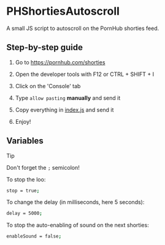 # PHShortiesAutoscroll
A small JS script to autoscroll on the PornHub shorties feed.

## Step-by-step guide

1. Go to https://pornhub.com/shorties

2. Open the developer tools with F12 or CTRL + SHIFT + I

3. Click on the 'Console' tab

4. Type `allow pasting` **manually** and send it

5. Copy everything in [index.js](https://raw.githubusercontent.com/SongOfTheFallen/PHShortiesAutoscroll/refs/heads/main/index.js) and send it

6. Enjoy!

## Variables

> [!TIP]
> Don't forget the `;` semicolon!

To stop the loo:
```bash
stop = true;
```

To change the delay (in milliseconds, here 5 seconds):
```bash
delay = 5000;
```

To stop the auto-enabling of sound on the next shorties:
```bash
enableSound = false;
```
